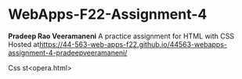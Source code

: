 # WebApps-F22-Assignment-4
**Pradeep Rao Veeramaneni**
A practice assignment for HTML with CSS
Hosted at<https://44-563-web-apps-f22.github.io/44563-webapps-assignment-4-pradeepveeramaneni/>

Css st<opera.html>